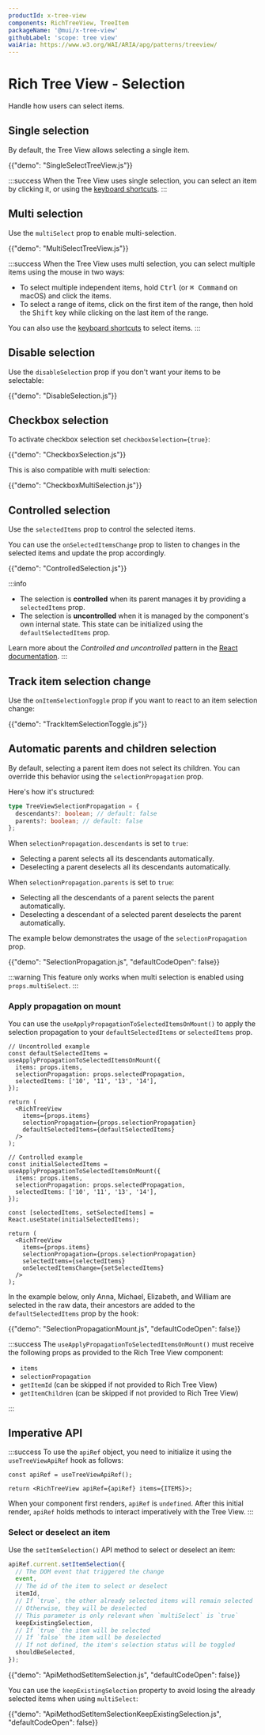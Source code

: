 ```yaml
---
productId: x-tree-view
components: RichTreeView, TreeItem
packageName: '@mui/x-tree-view'
githubLabel: 'scope: tree view'
waiAria: https://www.w3.org/WAI/ARIA/apg/patterns/treeview/
---
```


# Rich Tree View - Selection

<p class="description">Handle how users can select items.</p>

## Single selection

By default, the Tree View allows selecting a single item.

{{"demo": "SingleSelectTreeView.js"}}

:::success
When the Tree View uses single selection, you can select an item by clicking it,
or using the [keyboard shortcuts](/x/react-tree-view/accessibility/#on-single-select-trees).
:::

## Multi selection

Use the `multiSelect` prop to enable multi-selection.

{{"demo": "MultiSelectTreeView.js"}}

:::success
When the Tree View uses multi selection, you can select multiple items using the mouse in two ways:

- To select multiple independent items, hold <kbd class="key">Ctrl</kbd> (or <kbd class="key">⌘ Command</kbd> on macOS) and click the items.
- To select a range of items, click on the first item of the range, then hold the <kbd class="key">Shift</kbd> key while clicking on the last item of the range.

You can also use the [keyboard shortcuts](/x/react-tree-view/accessibility/#on-multi-select-trees) to select items.
:::

## Disable selection

Use the `disableSelection` prop if you don't want your items to be selectable:

{{"demo": "DisableSelection.js"}}

## Checkbox selection

To activate checkbox selection set `checkboxSelection={true}`:

{{"demo": "CheckboxSelection.js"}}

This is also compatible with multi selection:

{{"demo": "CheckboxMultiSelection.js"}}

## Controlled selection

Use the `selectedItems` prop to control the selected items.

You can use the `onSelectedItemsChange` prop to listen to changes in the selected items and update the prop accordingly.

{{"demo": "ControlledSelection.js"}}

:::info

- The selection is **controlled** when its parent manages it by providing a `selectedItems` prop.
- The selection is **uncontrolled** when it is managed by the component's own internal state. This state can be initialized using the `defaultSelectedItems` prop.

Learn more about the _Controlled and uncontrolled_ pattern in the [React documentation](https://react.dev/learn/sharing-state-between-components#controlled-and-uncontrolled-components).
:::

## Track item selection change

Use the `onItemSelectionToggle` prop if you want to react to an item selection change:

{{"demo": "TrackItemSelectionToggle.js"}}

## Automatic parents and children selection

By default, selecting a parent item does not select its children. You can override this behavior using the `selectionPropagation` prop.

Here's how it's structured:

```ts
type TreeViewSelectionPropagation = {
  descendants?: boolean; // default: false
  parents?: boolean; // default: false
};
```

When `selectionPropagation.descendants` is set to `true`:

- Selecting a parent selects all its descendants automatically.
- Deselecting a parent deselects all its descendants automatically.

When `selectionPropagation.parents` is set to `true`:

- Selecting all the descendants of a parent selects the parent automatically.
- Deselecting a descendant of a selected parent deselects the parent automatically.

The example below demonstrates the usage of the `selectionPropagation` prop.

{{"demo": "SelectionPropagation.js", "defaultCodeOpen": false}}

:::warning
This feature only works when multi selection is enabled using `props.multiSelect`.
:::

### Apply propagation on mount

You can use the `useApplyPropagationToSelectedItemsOnMount()` to apply the selection propagation to your `defaultSelectedItems` or `selectedItems` prop.

```tsx
// Uncontrolled example
const defaultSelectedItems = useApplyPropagationToSelectedItemsOnMount({
  items: props.items,
  selectionPropagation: props.selectedPropagation,
  selectedItems: ['10', '11', '13', '14'],
});

return (
  <RichTreeView
    items={props.items}
    selectionPropagation={props.selectionPropagation}
    defaultSelectedItems={defaultSelectedItems}
  />
);
```

```tsx
// Controlled example
const initialSelectedItems = useApplyPropagationToSelectedItemsOnMount({
  items: props.items,
  selectionPropagation: props.selectedPropagation,
  selectedItems: ['10', '11', '13', '14'],
});

const [selectedItems, setSelectedItems] = React.useState(initialSelectedItems);

return (
  <RichTreeView
    items={props.items}
    selectionPropagation={props.selectionPropagation}
    selectedItems={selectedItems}
    onSelectedItemsChange={setSelectedItems}
  />
);
```

In the example below, only Anna, Michael, Elizabeth, and William are selected in the raw data, their ancestors are added to the `defaultSelectedItems` prop by the hook:

{{"demo": "SelectionPropagationMount.js", "defaultCodeOpen": false}}

:::success
The `useApplyPropagationToSelectedItemsOnMount()` must receive the following props as provided to the Rich Tree View component:

- `items`
- `selectionPropagation`
- `getItemId` (can be skipped if not provided to Rich Tree View)
- `getItemChildren` (can be skipped if not provided to Rich Tree View)

:::

## Imperative API

:::success
To use the `apiRef` object, you need to initialize it using the `useTreeViewApiRef` hook as follows:

```tsx
const apiRef = useTreeViewApiRef();

return <RichTreeView apiRef={apiRef} items={ITEMS}>;
```

When your component first renders, `apiRef` is `undefined`.
After this initial render, `apiRef` holds methods to interact imperatively with the Tree View.
:::

### Select or deselect an item

Use the `setItemSelection()` API method to select or deselect an item:

```ts
apiRef.current.setItemSelection({
  // The DOM event that triggered the change
  event,
  // The id of the item to select or deselect
  itemId,
  // If `true`, the other already selected items will remain selected
  // Otherwise, they will be deselected
  // This parameter is only relevant when `multiSelect` is `true`
  keepExistingSelection,
  // If `true` the item will be selected
  // If `false` the item will be deselected
  // If not defined, the item's selection status will be toggled
  shouldBeSelected,
});
```

{{"demo": "ApiMethodSetItemSelection.js", "defaultCodeOpen": false}}

You can use the `keepExistingSelection` property to avoid losing the already selected items when using `multiSelect`:

{{"demo": "ApiMethodSetItemSelectionKeepExistingSelection.js", "defaultCodeOpen": false}}
